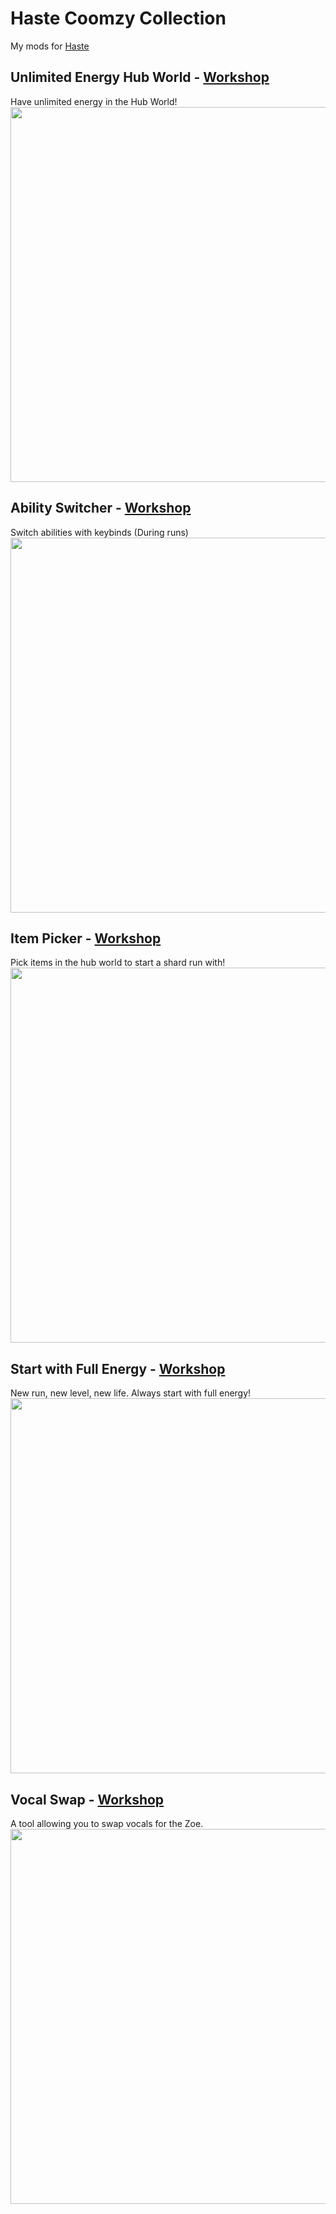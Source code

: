 # Haste Coomzy Collection
 My mods for [Haste](https://store.steampowered.com/app/1796470/Haste/)

## Unlimited Energy Hub World - [Workshop](https://steamcommunity.com/sharedfiles/filedetails/?id=3461534829)
Have unlimited energy in the Hub World!
<br/>
<img src="https://images.steamusercontent.com/ugc/26566434748096064/17760EB110FB8C940E1B54E1C6E54CC8FEE56455/?imw=5000&imh=5000&ima=fit&impolicy=Letterbox&imcolor=%23000000&letterbox=false" width="600"/>

## Ability Switcher - [Workshop](https://steamcommunity.com/sharedfiles/filedetails/?id=3462247895)
Switch abilities with keybinds (During runs)
<br/>
<img src="https://images.steamusercontent.com/ugc/26566434753723063/1E3615A3AE7CC2CDB2674A58E172CBD17E3D0D40/?imw=5000&imh=5000&ima=fit&impolicy=Letterbox&imcolor=%23000000&letterbox=false" width="600"/>

## Item Picker - [Workshop](https://steamcommunity.com/sharedfiles/filedetails/?id=3462609764)
Pick items in the hub world to start a shard run with!
<br/>
<img src="https://images.steamusercontent.com/ugc/26566434759439000/9CBEE60BEFAAB15FEF8AE6168AB0AACD31577DE3/?imw=5000&imh=5000&ima=fit&impolicy=Letterbox&imcolor=%23000000&letterbox=false" width="600"/>

## Start with Full Energy - [Workshop](https://steamcommunity.com/sharedfiles/filedetails/?id=3463290348)
New run, new level, new life. Always start with full energy!
<br/>
<img src="https://images.steamusercontent.com/ugc/26566434765610194/24B355BA9284F5526F8D805496A989A67EB72B16/?imw=5000&imh=5000&ima=fit&impolicy=Letterbox&imcolor=%23000000&letterbox=false" width="600"/>

## Vocal Swap - [Workshop](https://steamcommunity.com/sharedfiles/filedetails/?id=3464342654)
A tool allowing you to swap vocals for the Zoe.
<br/>
<img src="https://images.steamusercontent.com/ugc/26566983844545278/7D6522C29249C32666EB78F9B40A84CCAB11EEAE/?imw=5000&imh=5000&ima=fit&impolicy=Letterbox&imcolor=%23000000&letterbox=false" width="600"/>
